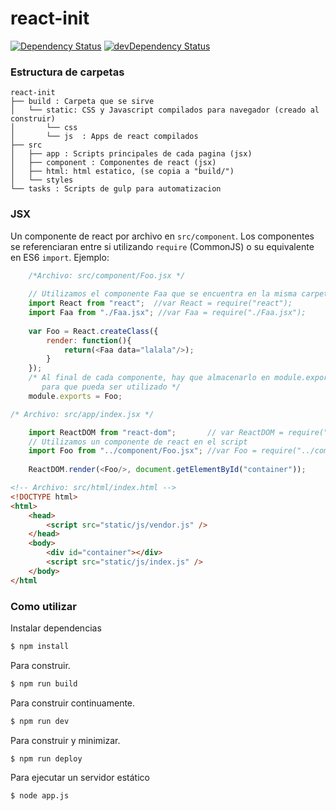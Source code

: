 react-init
============
[![Dependency Status](https://david-dm.org/wesitos/react-init.svg)](https://david-dm.org/wesitos/react-init)
[![devDependency Status](https://david-dm.org/wesitos/react-init/dev-status.svg)](https://david-dm.org/wesitos/react-init#info=devDependencies)
### Estructura de carpetas

    react-init
    ├── build : Carpeta que se sirve
    │   └── static: CSS y Javascript compilados para navegador (creado al construir)
    │       └── css
    │       └── js  : Apps de react compilados
    ├── src
    │   ├── app : Scripts principales de cada pagina (jsx)
    │   ├── component : Componentes de react (jsx)
    │   ├── html: html estatico, (se copia a "build/")
    │   └── styles
    └── tasks : Scripts de gulp para automatizacion
### JSX
Un componente de react por archivo en `src/component`. Los componentes se referenciaran entre si utilizando `require` (CommonJS) o su equivalente en ES6 `import`. Ejemplo:
``` js
    /*Archivo: src/component/Foo.jsx */
    
    // Utilizamos el componente Faa que se encuentra en la misma carpeta
    import React from "react";  //var React = require("react");
    import Faa from "./Faa.jsx"; //var Faa = require("./Faa.jsx");
    
    var Foo = React.createClass({
        render: function(){
            return(<Faa data="lalala"/>);
        }
    });
    /* Al final de cada componente, hay que almacenarlo en module.exports
       para que pueda ser utilizado */
    module.exports = Foo;
```
``` js
/* Archivo: src/app/index.jsx */

    import ReactDOM from "react-dom";       // var ReactDOM = require("react-dom");
    // Utilizamos un componente de react en el script
    import Foo from "../component/Foo.jsx"; //var Foo = require("../component/Foo.jsx");
    
    ReactDOM.render(<Foo/>, document.getElementById("container"));
```
``` html
<!-- Archivo: src/html/index.html -->
<!DOCTYPE html>
<html>
    <head>
        <script src="static/js/vendor.js" />
    </head>
    <body>
        <div id="container"></div>
        <script src="static/js/index.js" />
    </body>
</html
```
### Como utilizar
Instalar dependencias
``` bash
$ npm install
```
Para construir.
``` bash
$ npm run build
```
Para construir continuamente.
``` bash
$ npm run dev
```
Para construir y minimizar.
``` bash
$ npm run deploy
```
Para ejecutar un servidor estático
``` bash
$ node app.js
```
